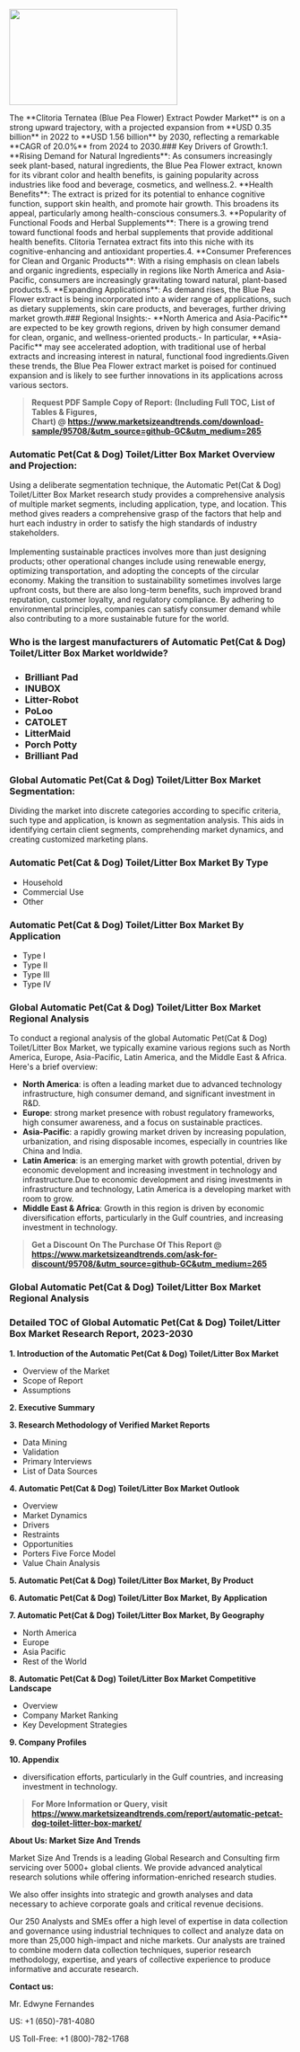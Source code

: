 <p><img class="alignnone size-medium wp-image-20088" src="https://ffe5etoiles.com/wp-content/uploads/2024/12/MST1-300x171.png" alt="" width="300" height="171" /></p>The **Clitoria Ternatea (Blue Pea Flower) Extract Powder Market** is on a strong upward trajectory, with a projected expansion from **USD 0.35 billion** in 2022 to **USD 1.56 billion** by 2030, reflecting a remarkable **CAGR of 20.0%** from 2024 to 2030.### Key Drivers of Growth:1. **Rising Demand for Natural Ingredients**: As consumers increasingly seek plant-based, natural ingredients, the Blue Pea Flower extract, known for its vibrant color and health benefits, is gaining popularity across industries like food and beverage, cosmetics, and wellness.2. **Health Benefits**: The extract is prized for its potential to enhance cognitive function, support skin health, and promote hair growth. This broadens its appeal, particularly among health-conscious consumers.3. **Popularity of Functional Foods and Herbal Supplements**: There is a growing trend toward functional foods and herbal supplements that provide additional health benefits. Clitoria Ternatea extract fits into this niche with its cognitive-enhancing and antioxidant properties.4. **Consumer Preferences for Clean and Organic Products**: With a rising emphasis on clean labels and organic ingredients, especially in regions like North America and Asia-Pacific, consumers are increasingly gravitating toward natural, plant-based products.5. **Expanding Applications**: As demand rises, the Blue Pea Flower extract is being incorporated into a wider range of applications, such as dietary supplements, skin care products, and beverages, further driving market growth.### Regional Insights:- **North America and Asia-Pacific** are expected to be key growth regions, driven by high consumer demand for clean, organic, and wellness-oriented products.- In particular, **Asia-Pacific** may see accelerated adoption, with traditional use of herbal extracts and increasing interest in natural, functional food ingredients.Given these trends, the Blue Pea Flower extract market is poised for continued expansion and is likely to see further innovations in its applications across various sectors.</p><blockquote id="" class=""><strong>Request PDF Sample Copy of Report: (Including Full TOC, List of Tables &amp; Figures, Chart)&nbsp;@&nbsp;<strong><a href="https://www.marketsizeandtrends.com/download-sample/95708/&utm_source=github-GC&utm_medium=265" target="_blank">https://www.marketsizeandtrends.com/download-sample/95708/&utm_source=github-GC&utm_medium=265</a></strong></strong></blockquote><h3 id="" class="">Automatic Pet(Cat & Dog) Toilet/Litter Box Market&nbsp;Overview and Projection:</h3><p id="" class="">Using a deliberate segmentation technique, the Automatic Pet(Cat & Dog) Toilet/Litter Box Market research study provides a comprehensive analysis of multiple market segments, including application, type, and location. This method gives readers a comprehensive grasp of the factors that help and hurt each industry in order to satisfy the high standards of industry stakeholders. <br /> <br />Implementing sustainable practices involves more than just designing products; other operational changes include using renewable energy, optimizing transportation, and adopting the concepts of the circular economy. Making the transition to sustainability sometimes involves large upfront costs, but there are also long-term benefits, such improved brand reputation, customer loyalty, and regulatory compliance. By adhering to environmental principles, companies can satisfy consumer demand while also contributing to a more sustainable future for the world.</p><h3 id="" class="">Who is the largest manufacturers of&nbsp;Automatic Pet(Cat & Dog) Toilet/Litter Box Market worldwide?</h3><h3 class=""><p><ul><li>Brilliant Pad </li><li> INUBOX </li><li> Litter-Robot </li><li> PoLoo </li><li> CATOLET </li><li> LitterMaid </li><li> Porch Potty </li><li> Brilliant Pad</li></ul></p></h3><h3 id="" class="">Global&nbsp;Automatic Pet(Cat & Dog) Toilet/Litter Box Market Segmentation:</h3><p id="" class="">Dividing the market into discrete categories according to specific criteria, such type and application, is known as segmentation analysis. This aids in identifying certain client segments, comprehending market dynamics, and creating customized marketing plans.</p><h3 id="" class="">Automatic Pet(Cat & Dog) Toilet/Litter Box Market&nbsp;By Type</h3><p><p><ul><li>Household </li><li> Commercial Use </li><li> Other</p></li></ul></p></p><h3 id="" class="">Automatic Pet(Cat & Dog) Toilet/Litter Box Market&nbsp;By Application</h3><p class=""><p><ul><li>Type I </li><li> Type II </li><li> Type III </li><li> Type IV</li></ul></p></p><h3 id="" class="">Global Automatic Pet(Cat & Dog) Toilet/Litter Box Market Regional Analysis</h3><p id="" class="">To conduct a regional analysis of the global Automatic Pet(Cat & Dog) Toilet/Litter Box Market, we typically examine various regions such as North America, Europe, Asia-Pacific, Latin America, and the Middle East &amp; Africa. Here's a brief overview:</p><ul><li><strong>North America</strong>: is often a leading market due to advanced technology infrastructure, high consumer demand, and significant investment in R&amp;D.</li><li><strong>Europe</strong>: strong market presence with robust regulatory frameworks, high consumer awareness, and a focus on sustainable practices.</li><li><strong>Asia-Pacific</strong>: a rapidly growing market driven by increasing population, urbanization, and rising disposable incomes, especially in countries like China and India.</li><li><strong>Latin America</strong>: is an emerging market with growth potential, driven by economic development and increasing investment in technology and infrastructure.Due to economic development and rising investments in infrastructure and technology, Latin America is a developing market with room to grow.</li><li><strong>Middle East &amp; Africa</strong>: Growth in this region is driven by economic diversification efforts, particularly in the Gulf countries, and increasing investment in technology.</li></ul><blockquote id="" class=""><strong>Get a Discount On The Purchase Of This Report @ <strong><a href="https://www.marketsizeandtrends.com/ask-for-discount/95708/&utm_source=github-GC&utm_medium=265" target="_blank">https://www.marketsizeandtrends.com/ask-for-discount/95708/&utm_source=github-GC&utm_medium=265</a></strong></strong></blockquote><h3 id="" class="">Global Automatic Pet(Cat & Dog) Toilet/Litter Box Market Regional Analysis</h3><h3 id="" class="">Detailed TOC of Global Automatic Pet(Cat & Dog) Toilet/Litter Box Market Research Report, 2023-2030</h3><p id="" class=""><strong>1. Introduction of the Automatic Pet(Cat & Dog) Toilet/Litter Box Market</strong></p><ul><li>Overview of the Market</li><li>Scope of Report</li><li>Assumptions</li></ul><p id="" class=""><strong>2. Executive Summary</strong></p><p id="" class=""><strong>3. Research Methodology of Verified Market Reports</strong></p><ul><li>Data Mining</li><li>Validation</li><li>Primary Interviews</li><li>List of Data Sources</li></ul><p id="" class=""><strong>4. Automatic Pet(Cat & Dog) Toilet/Litter Box Market Outlook</strong></p><ul><li>Overview</li><li>Market Dynamics</li><li>Drivers</li><li>Restraints</li><li>Opportunities</li><li>Porters Five Force Model</li><li>Value Chain Analysis</li></ul><p id="" class=""><strong>5. Automatic Pet(Cat & Dog) Toilet/Litter Box Market, By Product</strong></p><p id="" class=""><strong>6. Automatic Pet(Cat & Dog) Toilet/Litter Box Market, By Application</strong></p><p id="" class=""><strong>7. Automatic Pet(Cat & Dog) Toilet/Litter Box Market, By Geography</strong></p><ul><li>North America</li><li>Europe</li><li>Asia Pacific</li><li>Rest of the World</li></ul><p id="" class=""><strong>8. Automatic Pet(Cat & Dog) Toilet/Litter Box Market Competitive Landscape</strong></p><ul><li>Overview</li><li>Company Market Ranking</li><li>Key Development Strategies</li></ul><p id="" class=""><strong>9. Company Profiles</strong></p><p id="" class=""><strong>10. Appendix</strong></p><ul><li>diversification efforts, particularly in the Gulf countries, and increasing investment in technology.</li></ul><blockquote id="" class=""><strong>For More Information or Query, visit <strong><strong><a href="https://www.marketsizeandtrends.com/report/automatic-petcat-dog-toilet-litter-box-market/" target="_blank">https://www.marketsizeandtrends.com/report/automatic-petcat-dog-toilet-litter-box-market/</a></strong></strong></strong></blockquote><p id="" class=""><strong>About Us: Market Size And Trends</strong></p><p id="" class="">Market Size And Trends is a leading Global Research and Consulting firm servicing over 5000+ global clients. We provide advanced analytical research solutions while offering information-enriched research studies.</p><p id="" class="">We also offer insights into strategic and growth analyses and data necessary to achieve corporate goals and critical revenue decisions.</p><p id="" class="">Our 250 Analysts and SMEs offer a high level of expertise in data collection and governance using industrial techniques to collect and analyze data on more than 25,000 high-impact and niche markets. Our analysts are trained to combine modern data collection techniques, superior research methodology, expertise, and years of collective experience to produce informative and accurate research.</p><p id="" class=""><strong>Contact us:</strong></p><p id="" class="">Mr. Edwyne Fernandes</p><p id="" class="">US: +1 (650)-781-4080</p><p id="" class="">US Toll-Free: +1 (800)-782-1768</p>
